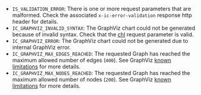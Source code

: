 - `IS_VALIDATION_ERROR`: There is one or more request parameters that are malformed. Check the associated `x-ic-error-validation` response http header for details.
- `IC_GRAPHVIZ_INVALID_SYNTAX`: The GraphViz chart could not be generated because of invalid syntax. Check that the [chl](https://documentation.image-charts.com/graph-viz-charts/) request parameter is valid.
- `IC_GRAPHVIZ_ERROR`: The GraphViz chart could not be generated due to internal GraphViz error.
- `IC_GRAPHVIZ_MAX_EDGES_REACHED`: The requested Graph has reached the maximum allowed number of edges (`400`). See GraphViz [known limitations](https://documentation.image-charts.com/graph-viz-charts/#known-limitations) for more details.
- `IC_GRAPHVIZ_MAX_NODES_REACHED`: The requested Graph has reached the maximum allowed number of nodes (`200`). See GraphViz [known limitations](https://documentation.image-charts.com/graph-viz-charts/#known-limitations) for more details.
